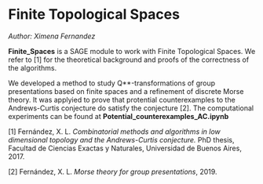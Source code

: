 # Finite Topological Spaces
_Author: Ximena Fernandez_

**Finite_Spaces** is a SAGE module to work with Finite Topological Spaces.
We refer to [1] for the theoretical background and proofs of the correctness of the algorithms.

We developed a method to study Q**-transformations of group presentations based on finite spaces and a refinement of discrete Morse theory. It was applyied to prove that protential counterexamples to the Andrews-Curtis conjecture do satisfy the conjecture [2]. The computational experiments can be found at **Potential_counterexamples_AC.ipynb**

[1] Fernández, X. L.
_Combinatorial methods and algorithms in low dimensional topology and the Andrews-Curtis conjecture._
PhD thesis, Facultad de Ciencias Exactas y Naturales, Universidad de
Buenos Aires, 2017.

[2] Fernández, X. L.
_Morse theory for group presentations_, 2019.
